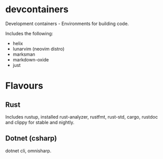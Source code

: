 # devcontainers
Development containers - Environments for building code.

Includes the following:
* helix
* lunarvim (neovim distro)
* marksman
* markdown-oxide
* just

# Flavours

## Rust
Includes rustup, installed rust-analyzer, rustfmt, rust-std, cargo, rustdoc and clippy for stable and nightly.

## Dotnet (csharp)
dotnet cli, omnisharp.


